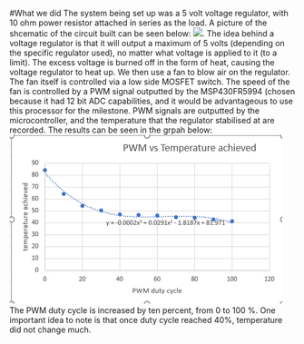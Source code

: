 #What we did
The system being set up was a 5 volt voltage regulator, with 10 ohm power resistor attached in series as the load. A picture of the shcematic of the circuit built can be seen below:
![](/openloopcircuit.JPG).
The idea behind a voltage regulator is that it will output a maximum of 5 volts (depending on the specific regulator used), no matter what voltage is applied to it (to a limit). The excess voltage is burned off in the form of heat, causing the voltage regulator to heat up. We then use a fan to blow
air on the regulator. The fan itself is controlled via a low side MOSFET switch. The speed of the fan is controlled by a PWM signal outputted by the MSP430FR5994 (chosen because it had 12 bit ADC capabilities, and it would be advantageous to use this processor for the milestone.
 PWM signals are outputted by the microcontroller, and the temperature that the regulator stabilised at are recorded. The results can be seen in the grpah below:
![](openLoopSystemGraph.PNG)
The PWM duty cycle is increased by ten percent, from 0 to 100 %. One important idea to note is that once duty cycle reached 40%, temperature did not change much.